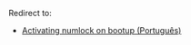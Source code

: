 Redirect to:

*   [Activating numlock on bootup (Português)](/index.php/Activating_numlock_on_bootup_(Portugu%C3%AAs) "Activating numlock on bootup (Português)")